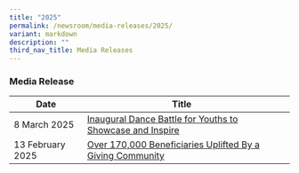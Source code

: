 ```yaml
---
title: "2025"
permalink: /newsroom/media-releases/2025/
variant: markdown
description: ""
third_nav_title: Media Releases
---
```

### Media Release

| Date | Title |  |
| -------- | -------- | -------- |
| 8 March 2025 | [Inaugural Dance Battle for Youths to Showcase and Inspire](/files/Media%20Advisory/Media_Advisory___Street_Dance_at_North_West.pdf)
| 13 February 2025 | [Over 170,000 Beneficiaries Uplifted By a Giving Community ](/files/Media%20Advisory/Media_Advisory___Club_100___North_West_Appreciation_Dinner___13_Feb.pdf)